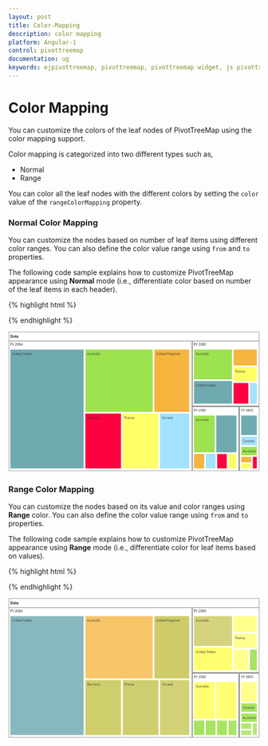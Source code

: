 ```yaml
---
layout: post
title: Color-Mapping
description: color mapping
platform: Angular-1
control: pivottreemap
documentation: ug
keywords: ejpivottreemap, pivottreemap, pivottreemap widget, js pivottreemap 
---
```


# Color Mapping

You can customize the colors of the leaf nodes of PivotTreeMap using the color mapping support. 

Color mapping is categorized into two different types such as,

* Normal
* Range

You can color all the leaf nodes with the different colors by setting the `color` value of the `rangeColorMapping` property.

### Normal Color Mapping

You can customize the nodes based on number of leaf items using different color ranges. You can also define the color value range using `from` and `to` properties.

The following code sample explains how to customize PivotTreeMap appearance using **Normal** mode (i.e., differentiate color based on number of the leaf items in each header).

{% highlight html %}

<body>
    <div ng-controller="PivotTreeMapCtrl">
        <div id="PivotTreeMap1" ej-pivottreemap e-dataSource="dataSource" e-renderSuccess= "onTypeChange"></div>
        <!--Tooltip labels can be localized here-->
        <script id="tooltipTemplate" type="application/jsrender">
            <div style="background:White; color:black; font-size:12px; font-weight:normal; border: 1px solid #4D4D4D; white-space: nowrap;border-radius: 2px; margin-right: 25px; min-width: 110px;padding-right: 5px; padding-left: 5px; padding-bottom: 2px ;width: auto; height: auto;">
                <div>Measure(s) : {{:~Measures(#data)}}</div><div>Row : {{:~Row(#data)}}</div><div>Column : {{:~Column(#data)}}</div><div>Value : {{:~Value(#data)}}</div>
            </div>
        </script>   
    </div>
    <script>
        angular.module('PivotTreeMapApp', ['ejangular']).controller('PivotTreeMapCtrl', function ($scope) {
            $scope.dataSource = {
                data: "http://bi.syncfusion.com/olap/msmdpump.dll;Locale identifier=1033;", //data
                catalog: "Adventure Works DW 2008 SE",
                cube: "Adventure Works",
                ///...
            };
            $scope.onTypeChange = function(args){
				treemapTarget = $('#PivotTreeMap1TreeMapContainer').data("ejTreeMap");
				treemapTarget.model.colorValuePath = "";
				treemapTarget.model.enableGradient = false;
				treemapTarget.model.showLegend = false;
				treemapTarget.model.legendSettings.leftLabel = "";
				treemapTarget.model.legendSettings.rightLabel = "";
				treemapTarget.model.rangeColorMapping = [];
				treemapTarget.model.colorValuePath = "Index";
				treemapTarget.model.rangeColorMapping.push(
				{ color: "#9de24f", from: "0", to: "0" },
                { color: "#a2e2fe", from: "1", to: "1" },
                { color: "#ffff66", from: "2", to: "2" },
                { color: "#FF0040", from: "3", to: "3" },
                { color: "#f6b53f", from: "4", to: "4" },
                { color: "#6FAAB0", from: "5", to: "5" },
                { color: "#C4C24A", from: "6", to: "6" }
                )
				treemapTarget.refresh();
			  }
        });
    </script>
</body>

{% endhighlight %}

![](Color-Mapping_images/ColorMapping_img1.png)

### Range Color Mapping

You can customize the nodes based on its value and color ranges using **Range** color. You can also define the color value range using `from` and `to` properties.

The following code sample explains how to customize PivotTreeMap appearance using **Range** mode (i.e., differentiate color for leaf items based on values).

{% highlight html %}

<script>
    angular.module('PivotTreeMapApp', ['ejangular']).controller('PivotTreeMapCtrl', function ($scope) {
        $scope.dataSource = {
            data: "http://bi.syncfusion.com/olap/msmdpump.dll;Locale identifier=1033;", //data
            catalog: "Adventure Works DW 2008 SE",
            cube: "Adventure Works",
            ///...
        };
        $scope.onTypeChange = function(args){
            treemapTarget = $('#PivotTreeMap1TreeMapContainer').data("ejTreeMap");
            treemapTarget.model.colorValuePath = "";
            treemapTarget.model.enableGradient = false;
            treemapTarget.model.showLegend = false;
            treemapTarget.model.legendSettings.leftLabel = "";
            treemapTarget.model.legendSettings.rightLabel = "";
            treemapTarget.model.rangeColorMapping = [];
            treemapTarget.model.colorValuePath = "Value";
            treemapTarget.model.rangeColorMapping.push(
            { color: "#a2e2fe", from: "0", to: "10" },
            { color: "#9de24f", from: "11", to: "250" },
            { color: "#ffff66", from: "251", to: "1000" },
            { color: "#C4C24A", from: "1001", to: "3000" },
            { color: "#f6b53f", from: "3001", to: "5000" },
            { color: "#6FAAB0", from: "5001", to: "10000" },
            { color: "#FF0040", from: "10001", to: "20000" }
            )
            treemapTarget.refresh();
            }
    });
</script>

{% endhighlight %}

![](Color-Mapping_images/ColorMapping_img2.png)



